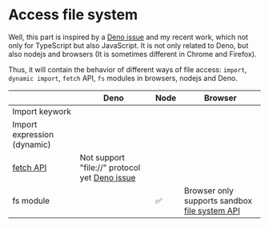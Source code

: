 # Access file system

Well, this part is inspired by a [Deno issue](https://github.com/denoland/deno/issues/2150) and my recent work, which not only for TypeScript but also JavaScript.
It is not only related to Deno, but also nodejs and browsers (It is sometimes different in Chrome and Firefox).

Thus, it will contain the behavior of different ways of file access: `import`, `dynamic import`, `fetch` API, `fs` modules in browsers, nodejs and Deno.

|                                                                                  | Deno                                                                                               | Node | Browser                                                                                                                                     |
|----------------------------------------------------------------------------------|----------------------------------------------------------------------------------------------------|------|---------------------------------------------------------------------------------------------------------------------------------------------|
| Import keywork                                                                   |                                                                                                    |      |                                                                                                                                             |
| Import expression (dynamic)                                                    |                                                                                                    |      |                                                                                                                                             |
| [fetch API](https://developer.mozilla.org/en-US/docs/Web/API/Fetch_API)  | Not support "file://" protocol yet [Deno issue](https://github.com/denoland/deno/issues/2150) |      |                                                                                                                                             |
| fs module                                                                        |                                                                                                    | ✅    | Browser only supports sandbox [file system API](https://developer.mozilla.org/en-US/docs/Web/API/File_and_Directory_Entries_API) |


